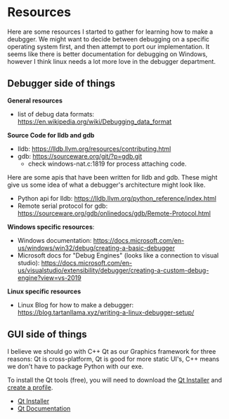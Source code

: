 # Resources
Here are some resources I started to gather for learning how to make a deubgger.
We might want to decide between debugging on a specific operating system first, and then attempt to port our implementation.
It seems like there is better documentation for debugging on Windows, however I think linux needs
a lot more love in the debugger department.

## Debugger side of things
**General resources**
* list of debug data formats: <https://en.wikipedia.org/wiki/Debugging_data_format>


**Source Code for lldb and gdb**
* lldb: <https://lldb.llvm.org/resources/contributing.html>
* gdb: <https://sourceware.org/git/?p=gdb.git>
	* check windows-nat.c:1819 for process attaching code.

Here are some apis that have been written for lldb and gdb. These might give us some idea of what a debugger's
architecture might look like.
* Python api for lldb: <https://lldb.llvm.org/python_reference/index.html>
* Remote serial protocol for gdb: <https://sourceware.org/gdb/onlinedocs/gdb/Remote-Protocol.html>

**Windows specific resources**:
* Windows documentation: <https://docs.microsoft.com/en-us/windows/win32/debug/creating-a-basic-debugger>
* Microsoft docs for "Debug Engines" (looks like a connection to visual studio): <https://docs.microsoft.com/en-us/visualstudio/extensibility/debugger/creating-a-custom-debug-engine?view=vs-2019>

**Linux specific resources**
* Linux Blog for how to make a debugger: <https://blog.tartanllama.xyz/writing-a-linux-debugger-setup/>

## GUI side of things
I believe we should go with C++ Qt as our Graphics framework for three reasons: Qt is cross-platform, Qt is good for more static UI's, C++ means we don't have to package Python with our exe.

To install the Qt tools (free), you will need to download the [Qt Installer](https://www.qt.io/download-qt-installer) and [create a profile](https://login.qt.io/register).

* [Qt Installer](https://www.qt.io/download-qt-installer)
* [Qt Documentation](https://doc.qt.io/)

